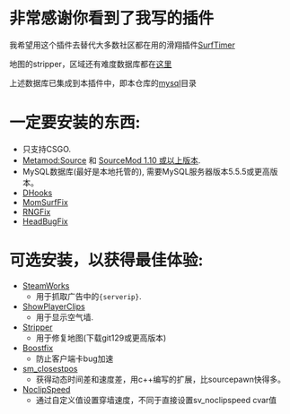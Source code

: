 # 非常感谢你看到了我写的插件

我希望用这个插件去替代大多数社区都在用的滑翔插件[SurfTimer](https://github.com/surftimer/Surftimer-Official)

地图的stripper，区域还有难度数据库都在[这里](https://github.com/Kyli3Boi/Surftimer-Official-Zones)

上述数据库已集成到本插件中，即本仓库的[mysql](https://github.com/Ciallo-Ani/surftimer/tree/surf/mysql)目录

# 一定要安装的东西:
* 只支持CSGO.
* [Metamod:Source](https://www.sourcemm.net/downloads.php?branch=stable) 和 [SourceMod 1.10 或以上版本](https://www.sourcemod.net/downloads.php?branch=stable).
* MySQL数据库(最好是本地托管的), 需要MySQL服务器版本5.5.5或更高版本。
* [DHooks](https://github.com/peace-maker/DHooks2/releases)
* [MomSurfFix](https://github.com/GAMMACASE/MomSurfFix)
* [RNGFix](https://github.com/jason-e/rngfix)
* [HeadBugFix](https://github.com/GAMMACASE/HeadBugFix)

# 可选安装，以获得最佳体验:
* [SteamWorks](https://forums.alliedmods.net/showthread.php?t=229556)
  * 用于抓取广告中的`{serverip}`.
* [ShowPlayerClips](https://forums.alliedmods.net/showthread.php?p=2661942)
  - 用于显示空气墙.
* [Stripper](http://www.bailopan.net/stripper/snapshots/1.2/)
  * 用于修复地图(下载git129或更高版本)
* [Boostfix](https://github.com/t5mat/boostfix)
  * 防止客户端卡bug加速
* [sm_closestpos](https://github.com/rtldg/sm_closestpos)
  * 获得动态时间差和速度差，用c++编写的扩展，比sourcepawn快得多。
* [NoclipSpeed](https://github.com/GAMMACASE/NoclipSpeed)
  * 通过自定义值设置穿墙速度，不同于直接设置sv_noclipspeed cvar值
